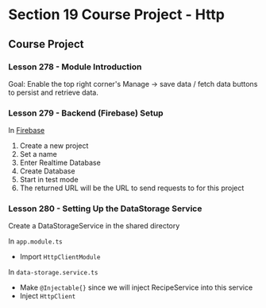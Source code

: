 # Section 19 Course Project - Http

## Course Project

### Lesson 278 - Module Introduction

Goal: Enable the top right corner's Manage -> save data / fetch data buttons to persist and retrieve data.

### Lesson 279 - Backend (Firebase) Setup

In [Firebase](https://console.firebase.google.com)

1. Create a new project
2. Set a name
3. Enter Realtime Database
4. Create Database
5. Start in test mode
6. The returned URL will be the URL to send requests to for this project

### Lesson 280 - Setting Up the DataStorage Service

Create a DataStorageService in the shared directory

In `app.module.ts`

- Import `HttpClientModule`

In `data-storage.service.ts`

- Make `@Injectable{}` since we will inject RecipeService into this service
- Inject `HttpClient`
